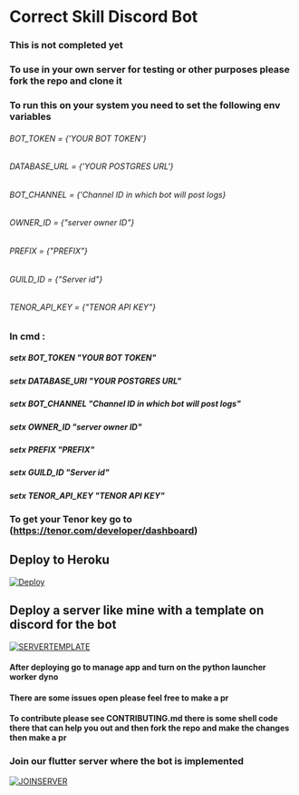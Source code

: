 # Correct Skill Discord Bot

### This is not completed yet

### To use in your own server for testing or other purposes please fork the repo and clone it


### To run this on your system you need to set the following env variables

###### BOT_TOKEN = {'YOUR BOT TOKEN'}
###### DATABASE_URL = {'YOUR POSTGRES URL'}
###### BOT_CHANNEL = {'Channel ID in which bot will post logs}
###### OWNER_ID = {"server owner ID"}
###### PREFIX = {"PREFIX"}
###### GUILD_ID = {"Server id"}
###### TENOR_API_KEY = {"TENOR API KEY"}

### In cmd :
##### setx BOT_TOKEN "YOUR BOT TOKEN"
##### setx DATABASE_URI "YOUR POSTGRES URL"
##### setx BOT_CHANNEL "Channel ID in which bot will post logs"
##### setx OWNER_ID "server owner ID"
##### setx PREFIX "PREFIX"
##### setx GUILD_ID "Server id"
##### setx TENOR_API_KEY "TENOR API KEY"

### To get your Tenor key go to (https://tenor.com/developer/dashboard)

## Deploy to Heroku
[![Deploy](https://www.herokucdn.com/deploy/button.svg)](https://heroku.com/deploy?template=https://github.com/Shubhaankar-sharma/correct_skillBot)

## Deploy a server like mine with a template on discord for the bot
[![SERVERTEMPLATE](https://discordapp.com/api/guilds/742283065694617611/widget.png?style=banner1)](https://discord.new/fwyNTFBN4pF2)

#### After deploying go to manage app and turn on the python launcher worker dyno

#### There are some issues open please feel free to make a pr
#### To contribute please see CONTRIBUTING.md there is some shell code there that can help you out and then fork the repo and make the changes then make a pr 

### Join our flutter server where the bot is implemented
[![JOINSERVER](https://discord.com/api/guilds/742283065694617611/widget.png?style=banner4)](https://discord.gg/f5HjX9t)
